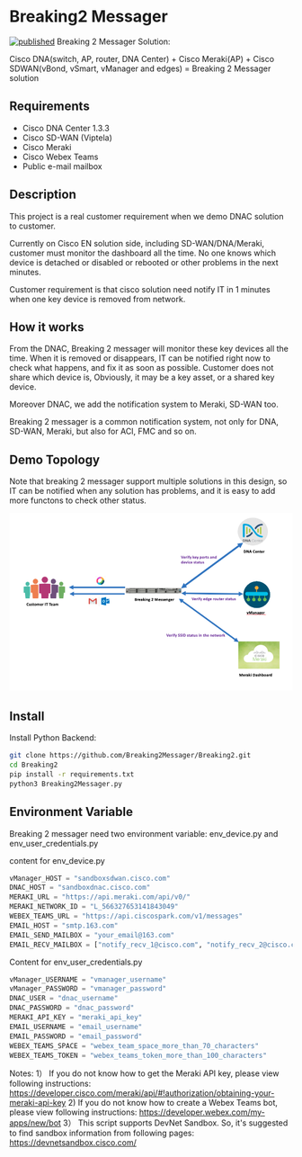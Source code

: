 # Breaking2 Messager

[![published](https://static.production.devnetcloud.com/codeexchange/assets/images/devnet-published.svg)](https://developer.cisco.com/codeexchange/github/repo/Breaking2Messager/Breaking2)
Breaking 2 Messager Solution:

Cisco DNA(switch, AP, router, DNA Center) + Cisco Meraki(AP) + Cisco SDWAN(vBond, vSmart, vManager and edges) = Breaking 2 Messager solution

## Requirements
- Cisco DNA Center 1.3.3
- Cisco SD-WAN (Viptela)
- Cisco Meraki
- Cisco Webex Teams
- Public e-mail mailbox

## Description

This project is a real customer requirement when we demo DNAC solution to customer. 

Currently on Cisco EN solution side, including SD-WAN/DNA/Meraki, customer must monitor the dashboard all the time. No one knows which device is detached or disabled or rebooted or other problems in the next minutes.

Customer requirement is that cisco solution need notify IT in 1 minutes when one key device is removed from network. 

## How it works

From the DNAC, Breaking 2 messager will monitor these key devices all the time.
When it is removed or disappears, IT can be notified right now to check what happens, and fix it as soon as possible.
Customer does not share which device is, Obviously, it may be a key asset, or a shared key device.

Moreover DNAC, we add the notification system to Meraki, SD-WAN too.

Breaking 2 messager is a common notification system, not only for DNA, SD-WAN, Meraki, but also for ACI, FMC and so on.

## Demo Topology

Note that breaking 2 messager support multiple solutions in this design, so IT can be notified when any solution has problems, and it is easy to add more functons to check other status.

![image](./topo.png)

## Install

Install Python Backend:
```bash
git clone https://github.com/Breaking2Messager/Breaking2.git
cd Breaking2
pip install -r requirements.txt
python3 Breaking2Messager.py
```

## Environment Variable
Breaking 2 messager need two environment variable: env_device.py and env_user_credentials.py

content for env_device.py
```python
vManager_HOST = "sandboxsdwan.cisco.com"
DNAC_HOST = "sandboxdnac.cisco.com"
MERAKI_URL = "https://api.meraki.com/api/v0/"
MERAKI_NETWORK_ID = "L_566327653141843049"
WEBEX_TEAMS_URL = "https://api.ciscospark.com/v1/messages"
EMAIL_HOST = "smtp.163.com"
EMAIL_SEND_MAILBOX = "your_email@163.com"
EMAIL_RECV_MAILBOX = ["notify_recv_1@cisco.com", "notify_recv_2@cisco.com"]
```

Content for env_user_credentials.py
```python
vManager_USERNAME = "vmanager_username"
vManager_PASSWORD = "vmanager_password"
DNAC_USER = "dnac_username"
DNAC_PASSWORD = "dnac_password"
MERAKI_API_KEY = "meraki_api_key"
EMAIL_USERNAME = "email_username"
EMAIL_PASSWORD = "email_password"
WEBEX_TEAMS_SPACE = "webex_team_space_more_than_70_characters"
WEBEX_TEAMS_TOKEN = "webex_teams_token_more_than_100_characters"
```

Notes:
1） If you do not know how to get the Meraki API key, please view following instructions: 
https://developer.cisco.com/meraki/api/#!authorization/obtaining-your-meraki-api-key 
2)  If you do not know how to create a Webex Teams bot, please view following instructions:
https://developer.webex.com/my-apps/new/bot 
3） This script supports DevNet Sandbox. So, it's suggested to find sandbox information from following pages: 
https://devnetsandbox.cisco.com/
